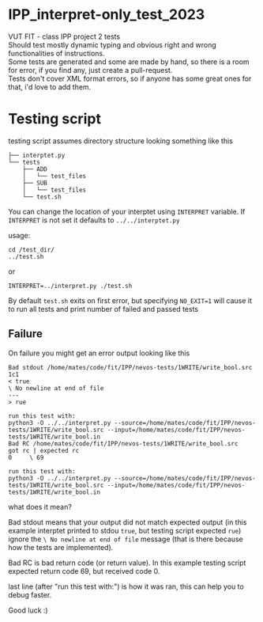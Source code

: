 # IPP_interpret-only_test_2023
VUT FIT - class IPP project 2 tests<br>
Should test mostly dynamic typing and obvious right and wrong functionalities of instructions.<br>
Some tests are generated and some are made by hand, so there is a room for error, if you find any, just create a pull-request.<br>
Tests don't cover XML format errors, so if anyone has some great ones for that, i'd love to add them.<br>

# Testing script

testing script assumes directory structure looking something like this
```
├── interptet.py
└── tests
    ├── ADD
    │   └── test_files
    ├── SUB
    │   └── test_files
    └── test.sh
```
You can change the location of your interptet using `INTERPRET` variable.
If `INTERPRET` is not set it defaults to `../../interptet.py`

usage:

```
cd /test_dir/
../test.sh
```

or

`INTERPRET=../interpret.py ./test.sh`

By default `test.sh` exits on first error, but specifying `NO_EXIT=1` will cause it to run all tests and print number of failed and passed tests

## Failure

On failure you might get an error output looking like this

```
Bad stdout /home/mates/code/fit/IPP/nevos-tests/1WRITE/write_bool.src
1c1
< true
\ No newline at end of file
---
> rue

run this test with:
python3 -O ../../interpret.py --source=/home/mates/code/fit/IPP/nevos-tests/1WRITE/write_bool.src --input=/home/mates/code/fit/IPP/nevos-tests/1WRITE/write_bool.in
Bad RC /home/mates/code/fit/IPP/nevos-tests/1WRITE/write_bool.src
got rc | expected rc
0     \	69

run this test with:
python3 -O ../../interpret.py --source=/home/mates/code/fit/IPP/nevos-tests/1WRITE/write_bool.src --input=/home/mates/code/fit/IPP/nevos-tests/1WRITE/write_bool.in
```
what does it mean?

Bad stdout means that your output did not match expected output (in this example interptet printed to stdou `true`, but testing script expected `rue`)
ignore the `\ No newline at end of file` message (that is there because how the tests are implemented).

Bad RC is bad return code (or return value).
In this example testing script expected return code 69, but received code 0.

last line (after "run this test with:") is how it was ran, this can help you to debug faster.


Good luck :)
